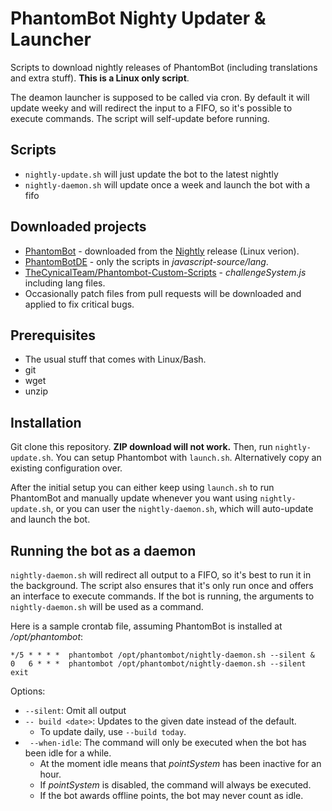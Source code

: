 # PhantomBot Nighty Updater & Launcher

Scripts to download nightly releases of PhantomBot (including translations and extra stuff). **This is a Linux only script**.

The deamon launcher is supposed to be called via cron. By default it will update weeky and will redirect the input to a FIFO, so it's possible to execute commands. The script will self-update before running.

## Scripts
- `nightly-update.sh` will just update the bot to the latest nightly
- `nightly-daemon.sh` will update once a week and launch the bot with a fifo

## Downloaded projects
* [PhantomBot](https://github.com/PhantomBot/PhantomBot) - downloaded from the [Nightly](https://github.com/PhantomBot/nightly-build) release (Linux verion).
* [PhantomBotDE](https://github.com/PhantomBotDE/PhantomBotDE) - only the scripts in *javascript-source/lang*.
* [TheCynicalTeam/Phantombot-Custom-Scripts](https://github.com/TheCynicalTeam/Phantombot-Custom-Scripts) - *challengeSystem.js* including lang files.
* Occasionally patch files from pull requests will be downloaded and applied to fix critical bugs.

## Prerequisites
- The usual stuff that comes with Linux/Bash.
- git
- wget
- unzip

## Installation
Git clone this repository. **ZIP download will not work.** Then, run `nightly-update.sh`. You can setup Phantombot with `launch.sh`. Alternatively copy an existing configuration over.

After the initial setup you can either keep using `launch.sh` to run PhantomBot and manually update whenever you want using `nightly-update.sh`, or you can user the `nightly-daemon.sh`, which will auto-update and launch the bot.

## Running the bot as a daemon
`nightly-daemon.sh` will redirect all output to a FIFO, so it's best to run it in the background. The script also ensures that it's only run once and offers an interface to execute commands. If the bot is running, the arguments to `nightly-daemon.sh` will be used as a command.

Here is a sample crontab file, assuming PhantomBot is installed at */opt/phantombot*:
```crontab
*/5 * * * *  phantombot /opt/phantombot/nightly-daemon.sh --silent &
0   6 * * *  phantombot /opt/phantombot/nightly-daemon.sh --silent exit
```

Options:
* `--silent`: Omit all output
* `-- build <date>`: Updates to the given date instead of the default.
  * To update daily, use `--build today`.
* ` --when-idle`: The command will only be executed when the bot has been idle for a while.
  * At the moment idle means that *pointSystem* has been inactive for an hour.
  * If *pointSystem* is disabled, the command will always be executed.
  * If the bot awards offline points, the bot may never count as idle.
